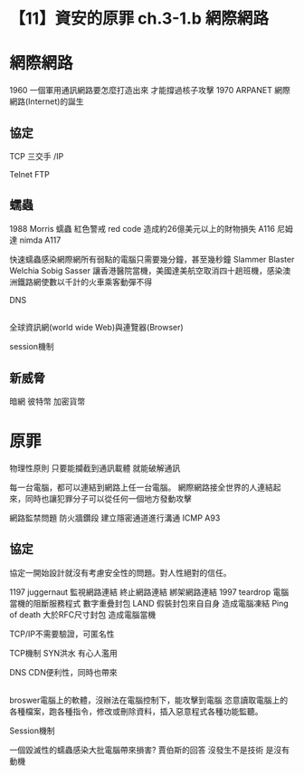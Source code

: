 # 【11】資安的原罪 ch.3-1.b 網際網路

# 網際網路
1960 一個軍用通訊網路要怎麼打造出來 才能撐過核子攻擊
1970 ARPANET
網際網路(Internet)的誕生

## 協定
TCP 三交手
/IP

Telnet 
FTP

## 蠕蟲
1988 Morris 蠕蟲
紅色警戒 red code 造成約26億美元以上的財物損失 A116
尼姆達 nimda A117

快速蠕蟲感染網際網所有弱點的電腦只需要幾分鐘，甚至幾秒鐘
Slammer
Blaster
Welchia
Sobig
Sasser 讓香港醫院當機，美國達美航空取消四十趟班機，感染澳洲鐵路網使數以千計的火車乘客動彈不得


DNS

##
全球資訊網(world wide Web)與連覽器(Browser)

session機制


## 新威脅
暗網
彼特幣 加密貨幣

# 原罪

物理性原則 只要能攔截到通訊載體 就能破解通訊

每一台電腦，都可以連結到網路上任一台電腦。
網際網路接全世界的人連結起來，同時也讓犯罪分子可以從任何一個地方發動攻擊

網路監禁問題
防火牆鑽段 建立隱密通道進行溝通
ICMP A93

## 協定
協定一開始設計就沒有考慮安全性的問題。對人性絕對的信任。

1197 juggernaut 監視網路連結 終止網路連結 綁架網路連結
1997 teardrop 電腦當機的阻斷服務程式
數字重疊封包
LAND 假裝封包來自自身 造成電腦凍結
Ping of death 大於RFC尺寸封包 造成電腦當機

TCP/IP不需要驗證，可匿名性

TCP機制 SYN洪水
有心人濫用 

DNS CDN便利性，同時也帶來

##
broswer電腦上的軟體，沒辦法在電腦控制下，能攻擊到電腦
恣意讀取電腦上的各種檔案，跑各種指令，修改或刪除資料，插入惡意程式各種功能監聽。

Session機制

一個毀滅性的蠕蟲感染大批電腦帶來損害?
賈伯斯的回答 沒發生不是技術 是沒有動機
